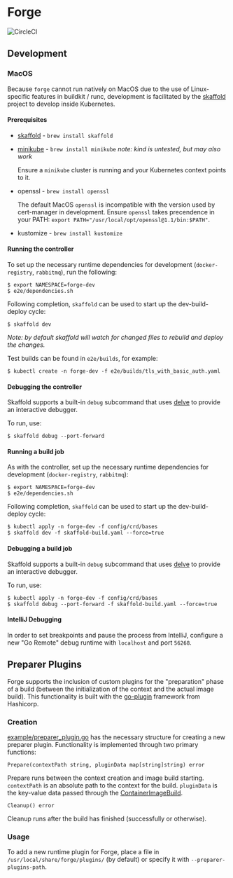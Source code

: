 # Forge

![CircleCI](https://img.shields.io/circleci/build/github/dominodatalab/forge?style=for-the-badge)

## Development

### MacOS

Because `forge` cannot run natively on MacOS due to the use of Linux-specific features in buildkit / runc, development is facilitated by the [skaffold](https://skaffold.dev/) project to develop inside Kubernetes.

#### Prerequisites

* [skaffold](https://skaffold.dev) - `brew install skaffold`
* [minikube](https://minikube.sigs.k8s.io/docs/) - `brew install minikube`  _note: kind is untested, but may also work_

  Ensure a `minikube` cluster is running and your Kubernetes context points to it.

* openssl - `brew install openssl`

  The default MacOS `openssl` is incompatible with the version used by cert-manager in development.
  Ensure `openssl` takes precendence in your PATH: `export PATH="/usr/local/opt/openssl@1.1/bin:$PATH"`.
  
* kustomize - `brew install kustomize`

#### Running the controller

To set up the necessary runtime dependencies for development (`docker-registry`, `rabbitmq`), run the following:

```
$ export NAMESPACE=forge-dev
$ e2e/dependencies.sh
```

Following completion, `skaffold` can be used to start up the dev-build-deploy cycle:

```
$ skaffold dev
```

_Note: by default skaffold will watch for changed files to rebuild and deploy the changes._

Test builds can be found in `e2e/builds`, for example:

```
$ kubectl create -n forge-dev -f e2e/builds/tls_with_basic_auth.yaml
```

#### Debugging the controller

Skaffold supports a built-in `debug` subcommand that uses [delve](https://github.com/go-delve/delve) to provide an interactive debugger.

To run, use:

```
$ skaffold debug --port-forward
```

#### Running a build job

As with the controller, set up the necessary runtime dependencies for development (`docker-registry`, `rabbitmq`):

```
$ export NAMESPACE=forge-dev
$ e2e/dependencies.sh
```

Following completion, `skaffold` can be used to start up the dev-build-deploy cycle:

```
$ kubectl apply -n forge-dev -f config/crd/bases
$ skaffold dev -f skaffold-build.yaml --force=true
```

#### Debugging a build job

Skaffold supports a built-in `debug` subcommand that uses [delve](https://github.com/go-delve/delve) to provide an interactive debugger.

To run, use:

```
$ kubectl apply -n forge-dev -f config/crd/bases
$ skaffold debug --port-forward -f skaffold-build.yaml --force=true
```

#### IntelliJ Debugging

In order to set breakpoints and pause the process from IntelliJ, configure a new "Go Remote" debug runtime with `localhost` and port `56268`.

## Preparer Plugins

Forge supports the inclusion of custom plugins for the "preparation" phase of a build (between the initialization of the context and the actual image build).
This functionality is built with the [go-plugin](https://github.com/hashicorp/go-plugin) framework from Hashicorp.

### Creation

[example/preparer_plugin.go](./docs/example/preparer_plugin.go) has the necessary structure for creating a new preparer plugin.
Functionality is implemented through two primary functions:

`Prepare(contextPath string, pluginData map[string]string) error`

Prepare runs between the context creation and image build starting. `contextPath` is an absolute path to the context for the build.
`pluginData` is the key-value data passed through the [ContainerImageBuild](./config/crd/bases/forge.dominodatalab.com_containerimagebuilds.yaml#L77-L82).

`Cleanup() error`

Cleanup runs after the build has finished (successfully or otherwise).

### Usage

To add a new runtime plugin for Forge, place a file in `/usr/local/share/forge/plugins/` (by default) or specify it with `--preparer-plugins-path`.
